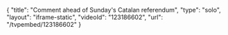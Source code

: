 {
    "title": "Comment ahead of Sunday's Catalan referendum",
    "type": "solo",
    "layout": "iframe-static",
    "videoId": "123186602",
    "url": "\/tvpembed\/123186602"
}
